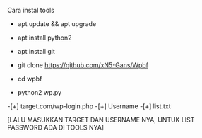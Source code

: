 Cara instal tools 

- apt update && apt upgrade

- apt install python2

- apt install git

- git clone https://github.com/xN5-Gans/Wpbf

- cd wpbf

- python2 wp.py

-[+] target.com/wp-login.php
-[+] Username
-[+] list.txt




[LALU MASUKKAN TARGET DAN USERNAME NYA, UNTUK LIST PASSWORD ADA DI TOOLS NYA]
